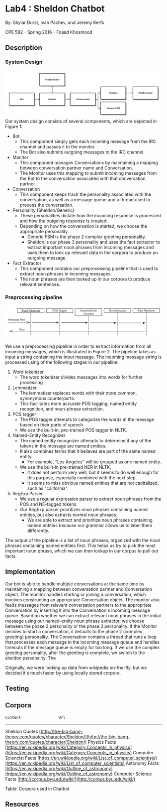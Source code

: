 # Lab4 : Sheldon Chatbot
By: Skylar Durst, Ivan Pachev, and Jeremy Kerfs

CPE 582 - Spring 2016 - Foaad Khosmood


## Description

### System Design
![System Design](ChatbotDesign.PNG)
Our system design consists of several components, which are depicted in Figure 1:

* Bot
    * This component simply gets each incoming message from the IRC channel and passes it to the monitor.
    * The Bot also submits outgoing messages to the IRC channel.
* Monitor
    * This component manages Conversations by maintaining a mapping between conversation partner name and Conversation.
    * The Monitor uses this mapping to submit incoming messages from the Bot to the conversation associated with that conversation partner.
* Conversation
    * This component keeps track the personality associated with the conversation, as well as a message queue and a thread used to process the conversation.
* Personality (Sheldon/Generic)
    * These personalities dictate how the incoming response is processed and how the outgoing response is created.
    * Depending on how the conversation is started, we choose the appropriate personality.
        * Generic FSM is the phase 2 complex greeting personality.
        * Sheldon is our phase 3 personality and uses the fact extractor to extract important noun phrases from incoming messages and uses them to look up relevant data in the corpora to produce an outgoing message.
* Fact Extractor
    * This component contains our preprocessing pipeline that is used to extract noun phrases in incoming messages.
    * The noun phrases are then looked up in our corpora to produce relevant sentences.

### Preprocessing pipeline
![Fact Generation Process](FactGenerationProcess.PNG)

We use a preprocessing pipeline in order to extract information from all incoming messages, which is illustrated in Figure 2.
The pipeline takes as input a string containing the input message.
The incoming message string is processed using of the following stages in our pipeline:

1. Word tokenizer
    * The word tokenizer divides messages into words for further processing
1. Lemmatizer
    * The lemmatizer replaces words with their more common, synonymous counterparts.
    * This facilitates more accurate POS tagging, named entity recognition, and noun-phrase extraction.
1. POS tagger
    * The POS tagger attempts to categorize the words in the message based on their parts of speech.
    * We use the built-in, pre-trained POS tagger in NLTK.
1. Named-Entity Recognizer
    * The named entity recognizer attempts to determine if any of the tokens in the message are named entities.
    * It also combines terms that it believes are part of the same named entity.
        * For example, "Los Angeles" will be grouped as one named entity.
    * We use the built-in pre-trained NER in NLTK.
        * It does not perform very well, but it seems to do well enough for this purpose, especially combined with the next step.
        * It seems to miss obvious named entities that are not capitalized, such as "california".
1. RegExp Parser
    * We use a regular expression parser to extract noun phrases from the POS and NE-tagged tokens.
    * Our RegExp parser prioritizes noun phrases containing named entities, but also extracts normal noun phrases.
        * We are able to extract and prioritize noun phrases containing named entities because our grammar allows us to label them differently.

The output of the pipeline is a list of noun phrases, organized with the noun phrases containing named entities first.
This helps us try to pick the most important noun phrase, which we can then lookup in our corpus to pull out facts.




## Implementation
Our bot is able to handle multiple conversations at the same time by maintaining a mapping between conversation partner and Conversation object.
The monitor handles starting or joining a conversation, which involves constructing an appropriate Conversation object.
The monitor also feeds messages from relevant conversation partners to the appropriate Conversation by inserting it into the Conversation's incoming message queue.
Based on whether we can extract relevant noun phrases in the initial message using our named-entity noun phrase extractor, we choose between the phase 2 personality or the phase 3 personality.
If the Monitor decides to start a conversation, it defaults to the phase 2 (complex greeting) personality.
The Conversation contains a thread that runs a loop that processes each message in the incoming message queue and handles timeouts if the message queue is empty for too long.
If we use the complex greeting personality, after the greeting is complete, we switch to the sheldon personality.
The


Originally, we were looking up data from wikipedia on-the-fly, but we decided it's much faster by using locally stored corpora.

## Testing

## Corpora

    Content                 Url
-------------------------   ----------------------------------------------------------
Sheldon Quotes              [http://the-big-bang-theory.com/quotes/character/Sheldon/](http://the-big-bang-theory.com/quotes/character/Sheldon/)
Physics Facts                [https://en.wikipedia.org/wiki/Category:Concepts_in_physics](https://en.wikipedia.org/wiki/Category:Concepts_in_physics)
Computer Sciencist Facts     [https://en.wikipedia.org/wiki/List_of_computer_scientists](https://en.wikipedia.org/wiki/List_of_computer_scientists)
Astonomy Facts               [https://en.wikipedia.org/wiki/Outline_of_astronomy](https://en.wikipedia.org/wiki/Outline_of_astronomy)
Computer Science Facts       [http://corpus.byu.edu/wiki/](http://corpus.byu.edu/wiki/)

Table: Corpora used in Chatbot

## Resources
